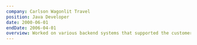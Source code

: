 ```yaml
---
company: Carlson Wagonlit Travel
position: Java Developer
date: 2000-06-01
endDate: 2006-04-01
overview: Worked on various backend systems that supported the customer facing online travel booking system, as well as customer support tooling and reporting.
---
```

